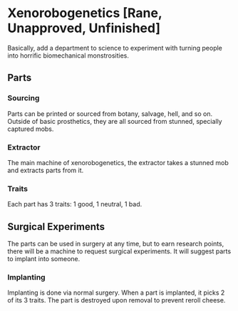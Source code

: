# Xenorobogenetics [Rane, Unapproved, Unfinished]

Basically, add a department to science to experiment with turning people into horrific biomechanical monstrosities.

## Parts

### Sourcing
Parts can be printed or sourced from botany, salvage, hell, and so on. Outside of basic prosthetics, they are all sourced from stunned, specially captured mobs.

### Extractor
The main machine of xenorobogenetics, the extractor takes a stunned mob and extracts parts from it. 

### Traits
Each part has 3 traits: 1 good, 1 neutral, 1 bad.

## Surgical Experiments

The parts can be used in surgery at any time, but to earn research points, there will be a machine to request surgical experiments. It will suggest parts to implant into someone.

### Implanting
Implanting is done via normal surgery. When a part is implanted, it picks 2 of its 3 traits. The part is destroyed upon removal to prevent reroll cheese.
